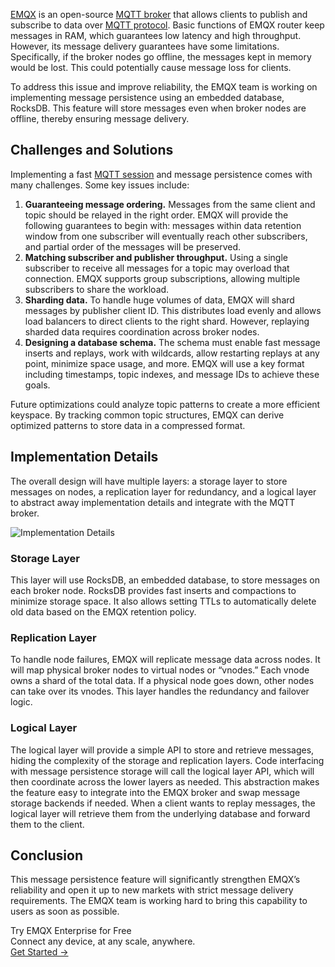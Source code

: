 [EMQX](https://www.emqx.io/) is an open-source [MQTT broker](https://www.emqx.com/en/blog/the-ultimate-guide-to-mqtt-broker-comparison) that allows clients to publish and subscribe to data over [MQTT protocol](https://www.emqx.com/en/blog/the-easiest-guide-to-getting-started-with-mqtt). Basic functions of EMQX router keep messages in RAM, which guarantees low latency and high throughput. However, its message delivery guarantees have some limitations. Specifically, if the broker nodes go offline, the messages kept in memory would be lost. This could potentially cause message loss for clients.

To address this issue and improve reliability, the EMQX team is working on implementing message persistence using an embedded database, RocksDB. This feature will store messages even when broker nodes are offline, thereby ensuring message delivery.

## Challenges and Solutions

Implementing a fast [MQTT session](https://www.emqx.com/en/blog/mqtt-session) and message persistence comes with many challenges. Some key issues include:

1. **Guaranteeing message ordering.** Messages from the same client and topic should be relayed in the right order. EMQX will provide the following guarantees to begin with: messages within data retention window from one subscriber will eventually reach other subscribers, and partial order of the messages will be preserved.
2. **Matching subscriber and publisher throughput.** Using a single subscriber to receive all messages for a topic may overload that connection. EMQX supports group subscriptions, allowing multiple subscribers to share the workload.
3. **Sharding data.** To handle huge volumes of data, EMQX will shard messages by publisher client ID. This distributes load evenly and allows load balancers to direct clients to the right shard. However, replaying sharded data requires coordination across broker nodes.
4. **Designing a database schema.** The schema must enable fast message inserts and replays, work with wildcards, allow restarting replays at any point, minimize space usage, and more. EMQX will use a key format including timestamps, topic indexes, and message IDs to achieve these goals.

Future optimizations could analyze topic patterns to create a more efficient keyspace. By tracking common topic structures, EMQX can derive optimized patterns to store data in a compressed format.

## Implementation Details

The overall design will have multiple layers: a storage layer to store messages on nodes, a replication layer for redundancy, and a logical layer to abstract away implementation details and integrate with the MQTT broker.

![Implementation Details](https://assets.emqx.com/images/5025e78580b151a5dbbac497be04e963.png)

### Storage Layer

This layer will use RocksDB, an embedded database, to store messages on each broker node. RocksDB provides fast inserts and compactions to minimize storage space. It also allows setting TTLs to automatically delete old data based on the EMQX retention policy.

### Replication Layer

To handle node failures, EMQX will replicate message data across nodes. It will map physical broker nodes to virtual nodes or “vnodes.” Each vnode owns a shard of the total data. If a physical node goes down, other nodes can take over its vnodes. This layer handles the redundancy and failover logic.

### Logical Layer

The logical layer will provide a simple API to store and retrieve messages, hiding the complexity of the storage and replication layers. Code interfacing with message persistence storage will call the logical layer API, which will then coordinate across the lower layers as needed. This abstraction makes the feature easy to integrate into the EMQX broker and swap message storage backends if needed. When a client wants to replay messages, the logical layer will retrieve them from the underlying database and forward them to the client.

## Conclusion

This message persistence feature will significantly strengthen EMQX’s reliability and open it up to new markets with strict message delivery requirements. The EMQX team is working hard to bring this capability to users as soon as possible.



<section class="promotion">
    <div>
        Try EMQX Enterprise for Free
      <div class="is-size-14 is-text-normal has-text-weight-normal">Connect any device, at any scale, anywhere.</div>
    </div>
    <a href="https://www.emqx.com/en/try?product=enterprise" class="button is-gradient px-5">Get Started →</a>
</section>
